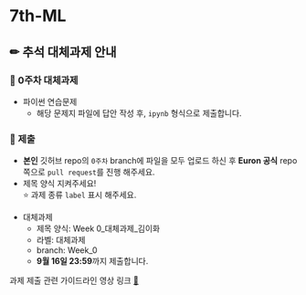 # 7th-ML

## ✏ 추석 대체과제 안내
### 📍 0주차 대체과제
- 파이썬 연습문제
  - 해당 문제지 파일에 답안 작성 후, ```ipynb``` 형식으로 제출합니다.

### 📍 제출
- **본인** 깃허브 repo의 ```0주차``` branch에 파일을 모두 업로드 하신 후 **Euron 공식** repo 쪽으로 ```pull request```를 진행 해주세요. 
- 제목 양식 지켜주세요!  
⭐ 과제 종류 ```label``` 표시 해주세요.

* 대체과제
  - 제목 양식: Week 0_대체과제_김이화
  - 라벨: 대체과제
  - branch: Week_0
  - **9월 16일 23:59**까지 제출합니다.


과제 제출 관련 가이드라인 영상 링크 [🧷](https://youtu.be/T7S2BXlx5pk?si=3QFKcS0rjFcH2AcW)
